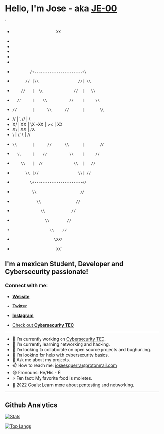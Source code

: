 # Hello, I'm Jose - aka [JE-00](https://www.linkedin.com/in/jose-esquerra/)
`
-                         XX
-
-
-
-
-
-             /+----------------------+\
-           // |\\                  //| \\
-         //   |  \\              //  |   \\
-       //     |    \\          //    |     \\
-     //       |      \\      //      |       \\
-   //         |        \\  //        |         \\
- X/           |          XX          |           \X
-XX            |          ><          |            XX
- X\           |          XX          |           /X
-   \\         |        //  \\        |         //
-     \\       |      //      \\      |       //
-       \\     |    //          \\    |     //
-         \\   |  //              \\  |   //
-           \\ |//                  \\| //
-             \+----------------------+/
-              \\                    //
-                \\                //
-                  \\            //
-                    \\        //
-                      \\    //
-                        \XX/
-                         XX`

## I'm a mexican Student, Developer and Cybersecurity passionate!

### Connect with me:

- [**Website**](https://www.joseesquerra.com)

- [**Twitter**](https://twitter.com/jose_esquerra)

- [**Instagram**](https://www.instagram.com/joseesquerra2/)



- [Check out **Cybersecurity TEC**](https://linktr.ee/cybersecurity.mty)

---

- 🔭 I’m currently working on [Cybersecurity TEC](https://linktr.ee/cybersecurity.mty).
- 🌱 I’m currently learning networking and hacking.
- 👯 I’m looking to collaborate on open source projects and bughunting.
- 🤔 I’m looking for help with cybersecurity basics.
- 💬 Ask me about my projects.
- 📫 How to reach me: <joseesquerra@protonmail.com>
- 😄 Pronouns: He/His - Él
- ⚡ Fun fact: My favorite food is molletes.
- 🥅 2022 Goals: Learn more about pentesting and networking.

---

## Github Analytics

[![Stats](https://github-readme-stats.vercel.app/api?username=JE-00&count_private=true&show_icons=true&theme=github_dark)](https://github.com/anuraghazra/github-readme-stats)

[![Top Langs](https://github-readme-stats.vercel.app/api/top-langs/?username=JE-00&layout=compact&theme=github_dark)](https://github.com/anuraghazra/github-readme-stats)
